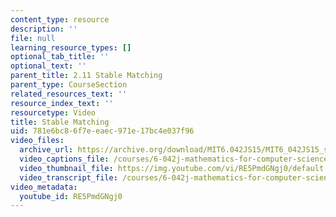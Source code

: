 ```yaml
---
content_type: resource
description: ''
file: null
learning_resource_types: []
optional_tab_title: ''
optional_text: ''
parent_title: 2.11 Stable Matching
parent_type: CourseSection
related_resources_text: ''
resource_index_text: ''
resourcetype: Video
title: Stable Matching
uid: 781e6bc8-6f7e-eaec-971e-17bc4e037f96
video_files:
  archive_url: https://archive.org/download/MIT6.042JS15/MIT6_042JS15_stablematch_video2_ipod.mp4
  video_captions_file: /courses/6-042j-mathematics-for-computer-science-spring-2015/a181f2d93cdf563e9a1cf20c56f8fa57_RE5PmdGNgj0.vtt
  video_thumbnail_file: https://img.youtube.com/vi/RE5PmdGNgj0/default.jpg
  video_transcript_file: /courses/6-042j-mathematics-for-computer-science-spring-2015/03c504efa6564817cf33c3e2d7b31605_RE5PmdGNgj0.pdf
video_metadata:
  youtube_id: RE5PmdGNgj0
---
```

